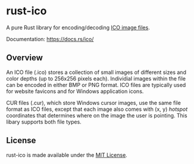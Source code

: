 # rust-ico

A pure Rust library for encoding/decoding
[ICO image files](https://en.wikipedia.org/wiki/ICO_%28file_format%29).

Documentation: https://docs.rs/ico/

## Overview

An ICO file (.ico) stores a collection of small images of different sizes and
color depths (up to 256x256 pixels each).  Individial images within the file
can be encoded in either BMP or PNG format.  ICO files are typically used for
website favicons and for Windows application icons.

CUR files (.cur), which store Windows cursor images, use the same file format
as ICO files, except that each image also comes with (x, y) *hotspot*
coordinates that determines where on the image the user is pointing.  This
libary supports both file types.

## License

rust-ico is made available under the
[MIT License](http://spdx.org/licenses/MIT.html).

